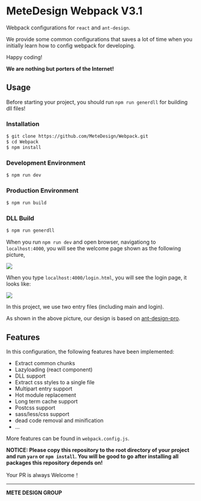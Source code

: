 # MeteDesign Webpack V3.1

Webpack configurations for `react` and `ant-design`. 

We provide some common configurations that saves a lot of time when you initially learn how to config webpack for developing.

Happy coding!

**We are nothing but porters of the Internet!**

## Usage

Before starting your project, you should run `npm run generdll` for building dll files!

### Installation

``` bash
$ git clone https://github.com/MeteDesign/Webpack.git
$ cd Webpack
$ npm install
```

### Development Environment

``` bash
$ npm run dev
```

### Production Environment

``` bash
$ npm run build
```

### DLL Build

``` bash
$ npm run generdll
```

When you run `npm run dev` and open browser, navigationg to `localhost:4000`, you will see the welcome page shown as the following picture,

![](http://blog.godotdotdot.com/static/metedesign_antd.png)

When you type `localhost:4000/login.html`, you will see the login page, it looks like:

![](http://blog.godotdotdot.com/static/metedesign_login.png)

In this project, we use two entry files (including main and login).

As shown in the above picture, our design is based on [ant-design-pro](https://preview.pro.ant.design/#/dashboard/analysis).

## Features

In this configuration, the following features have been implemented:

- Extract common chunks
- Lazyloading (react component)
- DLL support
- Extract css styles to a single file
- Multipart entry support
- Hot module replacement
- Long term cache support
- Postcss support
- sass/less/css support
- dead code removal and minification
- ...

More features can be found in `webpack.config.js`.

**NOTICE: Please copy this repository to the root directory of your project and run `yarn` or `npm install`. You will be good to go after installing all packages this repository depends on!**

Your PR is always Welcome！

------

**METE DESIGN GROUP**
